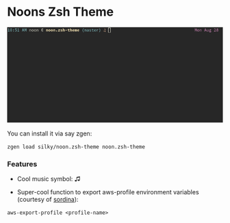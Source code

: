 # Noons Zsh Theme

![](img.png)

You can install it via say zgen:

```
zgen load silky/noon.zsh-theme noon.zsh-theme
```

### Features

- Cool music symbol: ♫

- Super-cool function to export aws-profile environment variables
  (courtesy of [sordina](https://github.com/sordina)):

```
aws-export-profile <profile-name>
```
